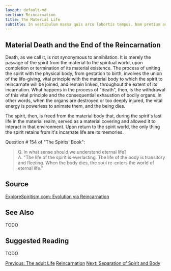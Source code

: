 ```yaml
---
layout: default-md
section: Reincarnation
title: The Material Life
subtitle: In vestibulum massa quis arcu lobortis tempus. Nam pretium arcu in odio vulputate luctus.
---
```


## Material Death and the End of the Reincarnation
Death, as we call it, is not synonymous to annihilation.  It is merely the passage of the spirit from the material to the spiritual world, upon completion or termination of its material existence.  The process of uniting the spirit with the physical body, from gestation to birth, involves the union of the life-giving, vital principle with the material body to which the spirit to reincarnate will be joined, and remain linked, throughout the extent of its incarnation.  What happens in the process of "death", then, is the withdrawal of this vital principle and the consequential exhaustion of bodily organs. In other words, when the organs are destroyed or too deeply injured, the vital energy is powerless to animate them, and the being dies.

The spirit, then, is freed from the material body that, during the spirit's last life in the material realm, served as a material covering and allowed it to interact in that environment.  Upon return to the spirit world, the only thing the spirit retains from it's incarnate life are its memories. 

Question # 154 of "The Spirits' Book":
>Q. In what sense should we understand eternal life?  
> A. "The life of the spirit is everlasting. The life of the body is transitory and fleeting.  When the body dies, the soul re-enters the world of eternal life."
  		 



## Source
[ExploreSpiritism.com: Evolution via Reincarnation](http://file://www.explorespiritism.com/Philosophy_Reincarnation_Planningandbirth_Intro.htm)



## See Also
TODO


## Suggested Reading
TODO




<a href="adult-life" class="button">Previous: The adult Life</a>
<a href="./" class="button special">Reincarnation</a>
<a href="separation-spirit-body" class="button">Next: Separation of Spirit and Body</a>
